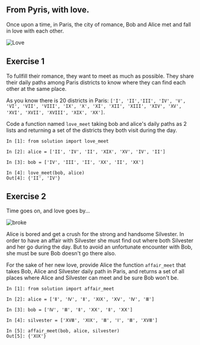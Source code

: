 ## From Pyris, with love.

Once upon a time, in Paris, the city of romance, Bob and Alice met and fall in love with each other.

![Love](https://cdn4.iconfinder.com/data/icons/small-n-flat/24/heart-128.png)


## Exercise 1

To fullfill their romance, they want to meet as much as possible. They share their daily paths among Paris districts to know where they can find each other at the same place.

As you know there is 20 districts in Paris: `['I', 'II','III', 'IV', 'V', 'VI', 'VII', 'VIII', 'IX', 'X', 'XI', 'XII', 'XIII', 'XIV', 'XV', 'XVI', 'XVII', 'XVIII', 'XIX', 'XX']`.

Code a function named `love_meet` taking bob and alice's daily paths as 2 lists and returning a set of the districts they both visit during the day.

```ipython
In [1]: from solution import love_meet

In [2]: alice = ['II', 'IV', 'II', 'XIX', 'XV', 'IV', 'II']

In [3]: bob = ['IV', 'III', 'II', 'XX', 'II', 'XX']

In [4]: love_meet(bob, alice)
Out[4]: {'II', 'IV'}
```

## Exercise 2

Time goes on, and love goes by...

![broke](https://image.flaticon.com/icons/png/128/805/805031.png)

Alice is bored and get a crush for the strong and handsome Silvester. In order to have an affair with Silvester she must find out where both Silvester and her go during the day. But to avoid an unfortunate encounter with Bob, she must be sure Bob doesn't go there also.

For the sake of her new love, provide Alice the function `affair_meet` that takes Bob, Alice and Silvester daily path in Paris, and returns a set of all places where Alice and Silvester can meet and be sure Bob won't be.

```ipython
In [1]: from solution import affair_meet

In [2]: alice = ['Ⅱ', 'Ⅳ', 'Ⅱ', 'ⅩⅠⅩ', 'ⅩⅤ', 'Ⅳ', 'Ⅲ']

In [3]: bob = ['Ⅳ', 'Ⅲ', 'Ⅱ', 'ⅩⅩ', 'Ⅱ', 'ⅩⅩ']

In [4]: silvester = ['ⅩVⅢ', 'ⅩⅠⅩ', 'Ⅲ', 'Ⅰ', 'Ⅲ', 'ⅩVⅢ']

In [5]: affair_meet(bob, alice, silvester)
Out[5]: {'ⅩⅠⅩ'}
```
